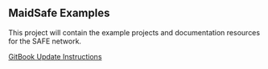 ## MaidSafe Examples

This project will contain the example projects and documentation resources for the SAFE network.

[GitBook Update Instructions](https://github.com/maidsafe/maidsafe-examples/wiki/Gitbook-Update-Instructions)

